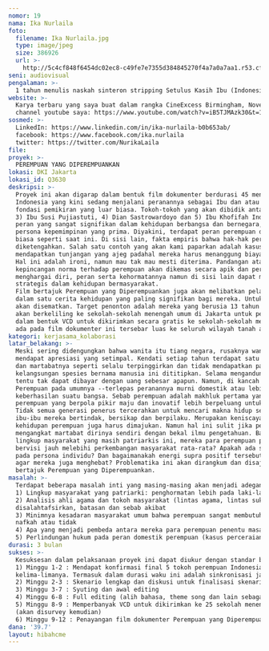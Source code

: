 ```yaml
---
nomor: 19
nama: Ika Nurlaila
foto:
  filename: Ika Nurlaila.jpg
  type: image/jpeg
  size: 386926
  url: >-
    http://5c4cf848f6454dc02ec8-c49fe7e7355d384845270f4a7a0a7aa1.r53.cf2.rackcdn.com/02b717a5-b20c-4125-8dbc-be800034642c/Ika%20Nurlaila.jpg
seni: audiovisual
pengalaman: >-
  1 tahun menulis naskah sinteron stripping Setulus Kasih Ibu (Indonesiar)
website: >-
  Karya terbaru yang saya buat dalam rangka CineExcess Birmingham, November 2017 untuk horror genre short movie dapat disimak di
  channel youtube saya: https://www.youtube.com/watch?v=iB5TJMAzk30&t=1s
sosmed: >-
  LinkedIn: https://www.linkedin.com/in/ika-nurlaila-b0b653ab/
  facebook: https://www.facebook.com/ika.nurlaila
  twitter: https://twitter.com/NurikaLaila
file:
proyek: >-
  PEREMPUAN YANG DIPEREMPUANKAN
lokasi: DKI Jakarta
lokasi_id: Q3630
deskripsi: >-
  Proyek ini akan digarap dalam bentuk film dokumenter berdurasi 45 menit. Akan dilibatkan di dalamnya para tokoh perempuan
  Indonesia yang kini sedang menjalani peranannya sebagai Ibu dan atau memiliki Ibu yang mereka nilai telah berhasil menanamkan
  fondasi pemikiran yang luar biasa. Tokoh-tokoh yang akan dibidik antara lain: 1) Ibu Yenni Wahid, 2) Ibu Sri Mulyani Indrawati,
  3) Ibu Susi Pujiastuti, 4) Dian Sastrowardoyo dan 5) Ibu Khofifah Indar Parawansa. Kelima tokoh tersebut diketahui memiliki
  peran yang sangat signifikan dalam kehidupan berbangsa dan bernegara, sesuai dengan spesifikasi masing-masing. Mereka memiliki
  persona kepemimpinan yang prima. Diyakini, terdapat peran perempuan di belakang mereka yang menjadikan mereka bukan perempuan
  biasa seperti saat ini. Di sisi lain, fakta empiris bahwa hak-hak perempuan belum sepenuhnya terlindungi hukum juga akan
  diketengahkan. Salah satu contoh yang akan kami paparkan adalah kasus perceraian yang mana-- secara mayoritas--perempuan tidak
  mendapatkan tunjangan yang ajeg padahal mereka harus menanggung biaya edukasi, kesehatan, dan lain-lain bagi anak-anak mereka.
  Hal ini adalah ironi, namun mau tak mau mesti diterima. Pandangan atau visi dari tokoh-tokoh perempuan tersebut menanggapi
  kepincangan norma terhadap perempuan akan dikemas secara apik dan persuasif sehingga penonton akan termotivasi untuk lebih
  menghargai diri, peran serta kehormatannya namun di sisi lain dapat mengangkat martabatnya sendiri dengan berperan lebih
  strategis dalam kehidupan bermasyarakat.
  Film bertajuk Perempuan yang Diperempuankan juga akan melibatkan pelakon pengganti yang akan memerankan tokoh-tokoh yang dipilih
  dalam satu cerita kehidupan yang paling signifikan bagi mereka. Untuk memperluas jangkauan, alih bahasa dalam Bahasa Inggris juga
  akan disematkan. Target penonton adalah mereka yang berusia 13 tahun ke atas. Sekiranya proyek ini disetujui untuk didanai, kami
  akan berkeliling ke sekolah-sekolah menengah umum di Jakarta untuk penayangan dan seminar gratis dan kami juga akan mencetaknya
  dalam bentuk VCD untuk dikirimkan secara gratis ke sekolah-sekolah menengah umum se-Indonesia (25 sekolah) agar muatan moral yang
  ada pada film dokumenter ini tersebar luas ke seluruh wilayah tanah air. (diutamakan Indonesia bagian timur).
kategori: kerjasama_kolaborasi
latar_belakang: >-
  Meski sering didengungkan bahwa wanita itu tiang negara, rusaknya wanita berarti rusaknya negara, namun perannya tidak cukup
  mendapat apresiasi yang setimpal. Kendati setiap tahun terdapat satu hari peringatan Hari Ibu (mewakili perempuan) namun harkat
  dan martabatnya seperti selalu terpinggirkan dan tidak mendapatkan payung hukum yang kokoh. Perempuan adalah sosok yang dari rahimnya
  kelangsungan spesies bernama manusia ini dititipkan. Selama mengandung, melahirkan, merawat dan mendidik anak-anaknya, jasa mereka
  tentu tak dapat dibayar dengan uang sebesar apapun. Namun, di kancah lebih luas, jasa-jasanya seperti tidak dimunculkan ke permukaan.
  Perempuan pada umumnya --terlepas peranannya murni domestik atau lebih meluas ke sektor eksterna-- adalah penentu kemajuan dan
  keberhasilan suatu bangsa. Sebab perempuan adalah makhluk pertama yang dijadikan panutan oleh generasi-generasi penerusnya, maka
  perempuan yang berpola pikir maju dan inovatif lebih berpeluang untuk menghasilkan generasi-generasi penerus yang berwatak pembaharu.
  Tidak semua generasi penerus tercerahkan untuk mencari makna hidup secara mandiri. Mayoritas, mereka melihat dan mempelajari bagaiman
  ibu-ibu mereka bertindak, bersikap dan berpilaku. Merupakan keniscayaan bahwa untuk memajukan kehidupan berbangsa dan bernegara, maka
  kehidupan perempuan juga harus dimajukan. Namun hal ini sulit jika perempuan hanya berharap pada pengakuan orang lain. Mereka mesti lebih
  mengangkat martabat dirinya sendiri dengan bekal ilmu pengetahuan. Bagaimanakah kaum perempuan pilihan menyikapi ini? Bagaimanakah, di
  lingkup masyarakat yang masih patriarkis ini, mereka para perempuan pilihan mampu membentuk dirinya menjadi tangguh, berpikiran maju dan
  bervisi jauh melebihi perkembangan masyarakat rata-rata? Apakah ada sangkut pautnya dengan pendidikan formal atau bergantung sepenuhnya
  pada persona individu? Dan bagaimanakah energi supra positif tersebut dapat ditularkan dari satu perempuan hebat pada jutaan perempuan
  agar mereka juga menghebat? Problematika ini akan dirangkum dan disajikan secara persuasif dalam sebuah produksi film dokumenter
  bertajuk Perempuan yang Diperempuankan.
masalah: >-
  Terdapat beberapa masalah inti yang masing-masing akan menjadi adegan-adegan utama dalam film yakni:
  1) Lingkup masyarakat yang patriarki: penghormatan lebih pada laki-laki sedangkan peran perempuan terbatas pada 3-UR (sumur, kasur, dapur)
  2) Analisis ahli agama dan tokoh masyarakat (lintas agama, lintas suku) tentang ajaran agama mereka tentang perempuan: potensi
  disalahtafsirkan, batasan dan sebab akibat
  3) Minimnya kesadaran masyarakat umum bahwa perempuan sangat membutuhkan pendidikan, terlepas dari apakah mereka dapat menjadi pencari
  nafkah atau tidak
  4) Apa yang menjadi pembeda antara mereka para perempuan penentu masa depan dengan mereka yang mengikhlaskan diri terlindas zaman
  5) Perlindungan hukum pada peran domestik perempuan (kasus perceraian dan kasus perebutan hak asuh anak)
durasi: 3 bulan
sukses: >-
  Kesuksesan dalam pelaksanaan proyek ini dapat diukur dengan standar berikut ini:
  1) Minggu 1-2 : Mendapat konfirmasi final 5 tokoh perempuan Indonesia yang kisah hidupnya akan dikupas lebih dalam dan dikompilasi
  kelima-limanya. Termasuk dalam durasi waku ini adalah sinkronisasi jadwal syuting.
  2) Minggu 2-3 : Skenario lengkap dan diskusi untuk finalisasi skenario dengan para tokoh (tersebut di atas) 
  3) Minggu 3-7 : Syuting dan awal editing 
  4) Minggu 6-8 : Full editing (alih bahasa, theme song dan lain sebagainya)
  5) Minggu 8-9 : Memperbanyak VCD untuk dikirimkan ke 25 sekolah menengah umum se-Indonesia terutama Indonesia bagian Timur
  (akan disurvey kemudian)
  6) Minggu 9-12 : Penayangan film dokumenter Perempuan yang Diperempuankan di beberapa sekolah umum di Jakarta disertai seminar
dana: '39.7'
layout: hibahcme
---
```

